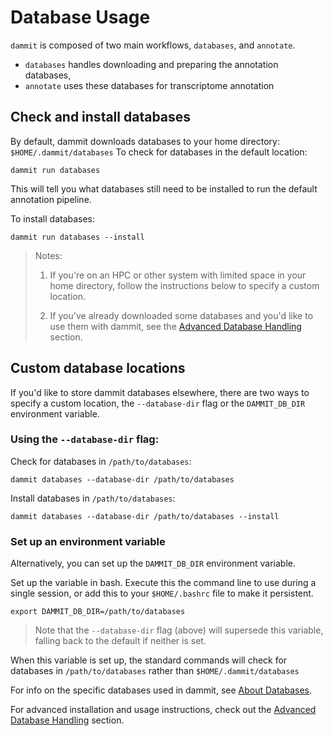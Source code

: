# Database Usage

`dammit` is composed of two main workflows, `databases`, and `annotate`.

  - `databases` handles downloading and preparing the annotation databases,
  - `annotate` uses these databases for transcriptome annotation


## Check and install databases

By default, dammit downloads databases to your home directory: `$HOME/.dammit/databases`
To check for databases in the default location:

```
dammit run databases
```
This will tell you what databases still need to be installed to run the default annotation pipeline.

To install databases:
```
dammit run databases --install
```
> Notes:
>
> 1. If you're on an HPC or other system with limited space in your home directory, follow
>    the instructions below to specify a custom location.
>
> 2. If you've already downloaded some databases and you'd like to use them with dammit, see the [Advanced Database Handling](database-advanced.md) section.


## Custom database locations

If you'd like to store dammit databases elsewhere, there are two ways to specify a custom location, the `--database-dir` flag or the `DAMMIT_DB_DIR` environment variable.

### Using the `--database-dir` flag:

Check for databases in `/path/to/databases`:
```
dammit databases --database-dir /path/to/databases
```

Install databases in `/path/to/databases`:
```
dammit databases --database-dir /path/to/databases --install
```

### Set up an environment variable

Alternatively, you can set up the `DAMMIT_DB_DIR` environment variable.


Set up the variable in bash. Execute this the command line to use during a single session, or add this to your `$HOME/.bashrc` file to make it persistent.
```
export DAMMIT_DB_DIR=/path/to/databases
```
> Note that the `--database-dir` flag (above) will supersede this variable,
> falling back to the default if neither is set.

When this variable is set up, the standard commands will check for databases in `/path/to/databases` rather than `$HOME/.dammit/databases`

For info on the specific databases used in dammit, see [About Databases](database-about.md).

For advanced installation and usage instructions, check out the
[Advanced Database Handling](database-advanced.md) section.
